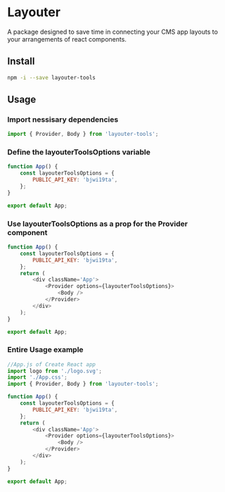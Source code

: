 # Layouter

A package designed to save time in connecting your CMS app layouts to your arrangements of react components.

## Install

```bash
npm -i --save layouter-tools
```

## Usage

### Import nessisary dependencies

```javascript
import { Provider, Body } from 'layouter-tools';
```

### Define the layouterToolsOptions variable

```javascript
function App() {
	const layouterToolsOptions = {
		PUBLIC_API_KEY: 'bjwi19ta',
	};
}

export default App;
```

### Use layouterToolsOptions as a prop for the Provider component

```javascript
function App() {
	const layouterToolsOptions = {
		PUBLIC_API_KEY: 'bjwi19ta',
	};
	return (
		<div className='App'>
			<Provider options={layouterToolsOptions}>
				<Body />
			</Provider>
		</div>
	);
}

export default App;
```

### Entire Usage example

```javascript
//App.js of Create React app
import logo from './logo.svg';
import './App.css';
import { Provider, Body } from 'layouter-tools';

function App() {
	const layouterToolsOptions = {
		PUBLIC_API_KEY: 'bjwi19ta',
	};
	return (
		<div className='App'>
			<Provider options={layouterToolsOptions}>
				<Body />
			</Provider>
		</div>
	);
}

export default App;
```

